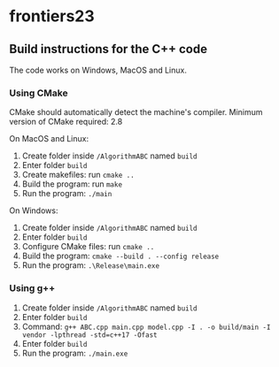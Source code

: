 # frontiers23

## Build instructions for the C++ code

The code works on Windows, MacOS and Linux.

### Using CMake

CMake should automatically detect the machine's compiler. Minimum version of CMake required: 2.8

On MacOS and Linux:

1. Create folder inside `/AlgorithmABC` named `build`
2. Enter folder `build`
3. Create makefiles: run `cmake ..`
4. Build the program: run `make`
5. Run the program: `./main`

On Windows:

1. Create folder inside `/AlgorithmABC` named `build`
2. Enter folder `build`
3. Configure CMake files: run `cmake ..`
4. Build the program: `cmake --build . --config release`
5. Run the program: `.\Release\main.exe`

### Using g++

1. Create folder inside `/AlgorithmABC` named `build`
2. Enter folder `build`
3. Command: `g++ ABC.cpp main.cpp model.cpp -I . -o build/main -I vendor -lpthread -std=c++17 -Ofast`
4. Enter folder `build`
5. Run the program: `./main.exe`

